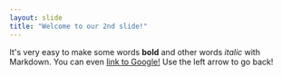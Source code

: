 ```yaml
---
layout: slide
title: "Welcome to our 2nd slide!"
---
```

It's very easy to make some words **bold** and other words *italic* with Markdown. You can even [link to Google!](http://google.com)
Use the left arrow to go back!
